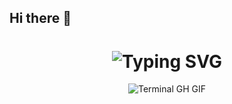 ## Hi there 👋
<div align="center">
    <h1><img src="https://readme-typing-svg.herokuapp.com?font=Quicksand&size=40&duration=3000&color=D5CEC1&center=true&vCenter=true&width=435&lines=👋Hi there👋;Here's Matthew;Welcome to ->;-> my github!!!;" alt="Typing SVG"/></h1>
    <p><img src="termina-gh.gif" alt="Terminal GH GIF" /></p>
</div>
<!--
**MattCS2006/MattCS2006** is a ✨ _special_ ✨ repository because its `README.md` (this file) appears on your GitHub profile.

Here are some ideas to get you started:

- 🔭 I’m currently working on ...
- 🌱 I’m currently learning ...
- 👯 I’m looking to collaborate on ...
- 🤔 I’m looking for help with ...
- 💬 Ask me about ...
- 📫 How to reach me: ...
- 😄 Pronouns: ...
- ⚡ Fun fact: ...
-->
